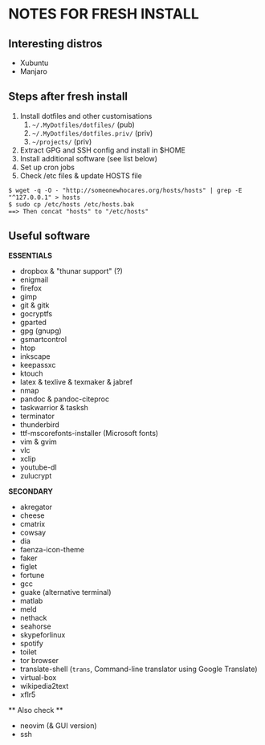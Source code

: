 # NOTES FOR FRESH INSTALL

## Interesting distros

- Xubuntu
- Manjaro

## Steps after fresh install

1. Install dotfiles and other customisations
    1. `~/.MyDotfiles/dotfiles/` (pub)
    2. `~/.MyDotfiles/dotfiles.priv/` (priv)
    3. `~/projects/` (priv)
2. Extract GPG and SSH config and install in $HOME
3. Install additional software (see list below)
4. Set up cron jobs
5. Check /etc files & update HOSTS file

```
$ wget -q -O - "http://someonewhocares.org/hosts/hosts" | grep -E "^127.0.0.1" > hosts
$ sudo cp /etc/hosts /etc/hosts.bak
==> Then concat "hosts" to "/etc/hosts"
```

## Useful software

**ESSENTIALS**

- dropbox & "thunar support" (?)
- enigmail
- firefox
- gimp
- git & gitk
- gocryptfs
- gparted
- gpg (gnupg)
- gsmartcontrol
- htop
- inkscape
- keepassxc
- ktouch
- latex & texlive & texmaker & jabref
- nmap
- pandoc & pandoc-citeproc
- taskwarrior & tasksh
- terminator
- thunderbird
- ttf-mscorefonts-installer (Microsoft fonts)
- vim & gvim
- vlc
- xclip
- youtube-dl
- zulucrypt

**SECONDARY**

- akregator
- cheese
- cmatrix
- cowsay
- dia
- faenza-icon-theme
- faker
- figlet
- fortune
- gcc
- guake (alternative terminal)
- matlab
- meld
- nethack
- seahorse
- skypeforlinux
- spotify
- toilet
- tor browser
- translate-shell (`trans`, Command-line translator using Google Translate)
- virtual-box
- wikipedia2text
- xflr5

** Also check **

- neovim (& GUI version)
- ssh

